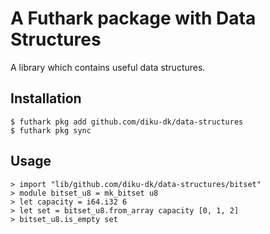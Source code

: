 # A Futhark package with Data Structures

A library which contains useful data structures.

## Installation

```
$ futhark pkg add github.com/diku-dk/data-structures
$ futhark pkg sync
```

## Usage
```
> import "lib/github.com/diku-dk/data-structures/bitset"
> module bitset_u8 = mk_bitset u8
> let capacity = i64.i32 6
> let set = bitset_u8.from_array capacity [0, 1, 2]
> bitset_u8.is_empty set
```
